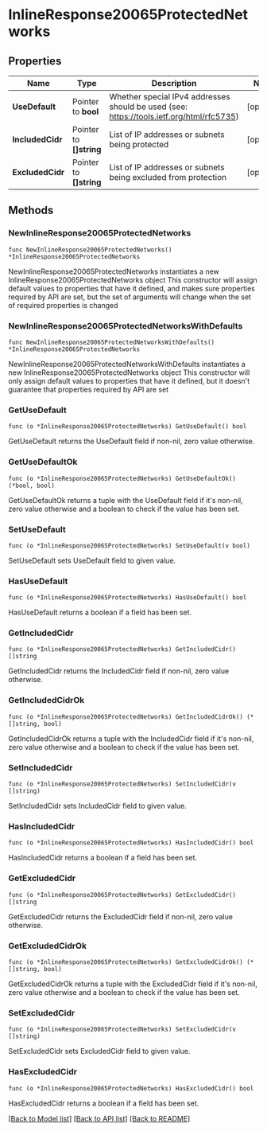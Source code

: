 # InlineResponse20065ProtectedNetworks

## Properties

Name | Type | Description | Notes
------------ | ------------- | ------------- | -------------
**UseDefault** | Pointer to **bool** | Whether special IPv4 addresses should be used (see: https://tools.ietf.org/html/rfc5735) | [optional] 
**IncludedCidr** | Pointer to **[]string** | List of IP addresses or subnets being protected | [optional] 
**ExcludedCidr** | Pointer to **[]string** | List of IP addresses or subnets being excluded from protection | [optional] 

## Methods

### NewInlineResponse20065ProtectedNetworks

`func NewInlineResponse20065ProtectedNetworks() *InlineResponse20065ProtectedNetworks`

NewInlineResponse20065ProtectedNetworks instantiates a new InlineResponse20065ProtectedNetworks object
This constructor will assign default values to properties that have it defined,
and makes sure properties required by API are set, but the set of arguments
will change when the set of required properties is changed

### NewInlineResponse20065ProtectedNetworksWithDefaults

`func NewInlineResponse20065ProtectedNetworksWithDefaults() *InlineResponse20065ProtectedNetworks`

NewInlineResponse20065ProtectedNetworksWithDefaults instantiates a new InlineResponse20065ProtectedNetworks object
This constructor will only assign default values to properties that have it defined,
but it doesn't guarantee that properties required by API are set

### GetUseDefault

`func (o *InlineResponse20065ProtectedNetworks) GetUseDefault() bool`

GetUseDefault returns the UseDefault field if non-nil, zero value otherwise.

### GetUseDefaultOk

`func (o *InlineResponse20065ProtectedNetworks) GetUseDefaultOk() (*bool, bool)`

GetUseDefaultOk returns a tuple with the UseDefault field if it's non-nil, zero value otherwise
and a boolean to check if the value has been set.

### SetUseDefault

`func (o *InlineResponse20065ProtectedNetworks) SetUseDefault(v bool)`

SetUseDefault sets UseDefault field to given value.

### HasUseDefault

`func (o *InlineResponse20065ProtectedNetworks) HasUseDefault() bool`

HasUseDefault returns a boolean if a field has been set.

### GetIncludedCidr

`func (o *InlineResponse20065ProtectedNetworks) GetIncludedCidr() []string`

GetIncludedCidr returns the IncludedCidr field if non-nil, zero value otherwise.

### GetIncludedCidrOk

`func (o *InlineResponse20065ProtectedNetworks) GetIncludedCidrOk() (*[]string, bool)`

GetIncludedCidrOk returns a tuple with the IncludedCidr field if it's non-nil, zero value otherwise
and a boolean to check if the value has been set.

### SetIncludedCidr

`func (o *InlineResponse20065ProtectedNetworks) SetIncludedCidr(v []string)`

SetIncludedCidr sets IncludedCidr field to given value.

### HasIncludedCidr

`func (o *InlineResponse20065ProtectedNetworks) HasIncludedCidr() bool`

HasIncludedCidr returns a boolean if a field has been set.

### GetExcludedCidr

`func (o *InlineResponse20065ProtectedNetworks) GetExcludedCidr() []string`

GetExcludedCidr returns the ExcludedCidr field if non-nil, zero value otherwise.

### GetExcludedCidrOk

`func (o *InlineResponse20065ProtectedNetworks) GetExcludedCidrOk() (*[]string, bool)`

GetExcludedCidrOk returns a tuple with the ExcludedCidr field if it's non-nil, zero value otherwise
and a boolean to check if the value has been set.

### SetExcludedCidr

`func (o *InlineResponse20065ProtectedNetworks) SetExcludedCidr(v []string)`

SetExcludedCidr sets ExcludedCidr field to given value.

### HasExcludedCidr

`func (o *InlineResponse20065ProtectedNetworks) HasExcludedCidr() bool`

HasExcludedCidr returns a boolean if a field has been set.


[[Back to Model list]](../README.md#documentation-for-models) [[Back to API list]](../README.md#documentation-for-api-endpoints) [[Back to README]](../README.md)


